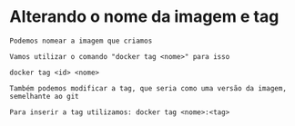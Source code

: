# Alterando o nome da imagem e tag

```
Podemos nomear a imagem que criamos
```

```
Vamos utilizar o comando "docker tag <nome>" para isso
```

```
docker tag <id> <nome>
```

```
Também podemos modificar a tag, que seria como uma versão da imagem, semelhante ao git
```

```
Para inserir a tag utilizamos: docker tag <nome>:<tag>
```
